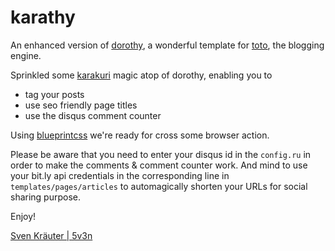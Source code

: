 karathy
=======

An enhanced version of [dorothy](http://github.com/cloudhead/dorothy), a wonderful template for [toto](http://cloudhead.io/toto), the blogging engine. 

Sprinkled some [karakuri](http://github.com/5v3n/karakuri) magic atop of dorothy, enabling you to

- tag your posts
- use seo friendly page titles
- use the disqus comment counter

Using [blueprintcss](http://blueprintcss.org) we're ready for cross some browser action. 

Please be aware that you need to enter your disqus id in the `config.ru` in order to make the comments & comment counter work. And mind to use your bit.ly api credentials in the corresponding line in `templates/pages/articles` to automagically shorten your URLs for social sharing purpose.

Enjoy!

[Sven Kräuter | 5v3n](http://5v3n.com/about) 
